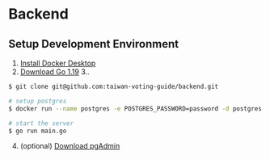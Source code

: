 # Backend

## Setup Development Environment
1. [Install Docker Desktop](https://www.docker.com/get-started/)
2. [Download Go 1.19](https://go.dev/dl/)
3..
```sh
$ git clone git@github.com:taiwan-voting-guide/backend.git

# setup postgres
$ docker run --name postgres -e POSTGRES_PASSWORD=password -d postgres

# start the server
$ go run main.go 
```
4. (optional) [Download pgAdmin](https://www.pgadmin.org/download/)
